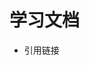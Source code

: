 # 学习文档
* 引用链接
    <link rel="stylesheet" href="https://unpkg.com/bootstrap@3.3.7/dist/css/bootstrap.min.css">